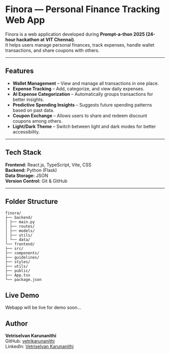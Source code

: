 # Finora — Personal Finance Tracking Web App

Finora is a web application developed during **Prompt-a-thon 2025 (24-hour hackathon at VIT Chennai)**.  
It helps users manage personal finances, track expenses, handle wallet transactions, and share coupons with others.

---

## Features

- **Wallet Management** – View and manage all transactions in one place.  
- **Expense Tracking** – Add, categorize, and view daily expenses.  
- **AI Expense Categorization** – Automatically groups transactions for better insights.  
- **Predictive Spending Insights** – Suggests future spending patterns based on past data.  
- **Coupon Exchange** – Allows users to share and redeem discount coupons among others.  
- **Light/Dark Theme** – Switch between light and dark modes for better accessibility.

---

## Tech Stack

**Frontend:** React.js, TypeScript, Vite, CSS  
**Backend:** Python (Flask)  
**Data Storage:** JSON  
**Version Control:** Git & GitHub  

---

## Folder Structure
```
finora/
├── backend/
│ ├── main.py
│ ├── routes/
│ ├── models/
│ ├── utils/
│ └── data/
└── frontend/
├── src/
├── components/
├── guidelines/
├── styles/
├── utils/
├── public/
├── App.tsx
└── package.json
```
## Live Demo
Webapp will be live for demo soon...

## Author
**Vetriselvan Karunanithi**  
GitHub: [vetrikarunanithi](https://github.com/vetrikarunanithi)  
LinkedIn: [Vetriselvan Karunanithi](https://www.linkedin.com/in/vetriselvank)
